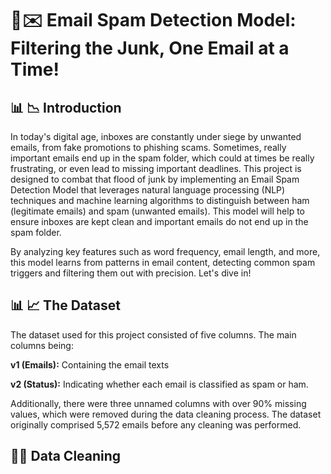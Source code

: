 # 🚀✉️ Email Spam Detection Model: Filtering the Junk, One Email at a Time!
## 📊 📉 Introduction
In today's digital age, inboxes are constantly under siege by unwanted emails, from fake promotions to phishing scams. Sometimes, really important emails end up in the spam folder, which could at times be really frustrating, or even lead to missing important deadlines. This project is designed to combat that flood of junk by implementing an Email Spam Detection Model that leverages natural language processing (NLP) techniques and machine learning algorithms to distinguish between ham (legitimate emails) and spam (unwanted emails). This model will help to ensure inboxes are kept clean and important emails do not end up in the spam folder. 

By analyzing key features such as word frequency, email length, and more, this model learns from patterns in email content, detecting common spam triggers and filtering them out with precision. Let's dive in!

## 📊 📈  The Dataset
The dataset used for this project consisted of five columns. The main columns being:

**v1 (Emails):** Containing the email texts

**v2 (Status):** Indicating whether each email is classified as spam or ham.

Additionally, there were three unnamed columns with over 90% missing values, which were removed during the data cleaning process. The dataset originally comprised 5,572 emails before any cleaning was performed. 

## 🧹🧹 Data Cleaning
